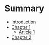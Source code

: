 # Summary

* [Introduction](README.md)
* [Chapter 1](chapter_1/README.md)
   * [Article 1](chapter_1/article_1.md)
* [Chapter 2](chapter_2/README.md)

